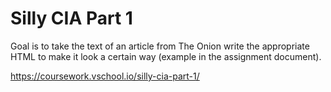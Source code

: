 # Silly CIA Part 1

Goal is to take the text of an article from The Onion write the appropriate HTML to make it look a certain way (example in the assignment document).

https://coursework.vschool.io/silly-cia-part-1/
